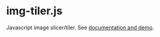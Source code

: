 img-tiler.js
============

Javascript image slicer/tiler. See [documentation and demo](http://eddotman.github.io/img-tiler.js/).
